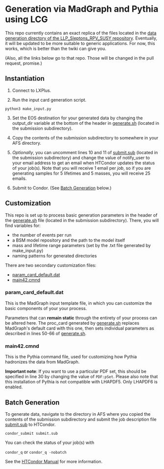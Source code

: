 # Generation via MadGraph and Pythia using LCG

This repo currently contains an exact replica of the files located in the [data generation directory of the LLP_Sleptons_RPV_SUSY repository](https://github.com/A-A-Abdelhamid/LLP_Sleptons_RPV_SUSY/blob/secondary/generate_events/). Eventually, it will be updated to be more suitable to generic applications. For now, this works, which is better than the twiki can give you.

(Also, all the links below go to that repo. Those will be changed in the pull request, promise.)

## Instantiation

1. Connect to LXPlus.

2. Run the input card generation script.

`python3 make_input.py`

3. Set the EOS destination for your generated data by changing the output_dir variable at the bottom of the header in [generate.sh](submission/generate.sh) (located in the submission subdirectory).

4. Copy the contents of the submission subdirectory to somewhere in your AFS directory.

5. *Optionally*, you can uncomment lines 10 and 11 of [submit.sub](submission/submit.sub) (located in the submission subdirectory) and change the value of notify_user to your email address to get an email when HTCondor updates the status of your job(s). Note that you will receive 1 email per *job*, so if you are generating samples for 5 lifetimes and 5 masses, you will receive 25 emails.

6. Submit to Condor. (See [Batch Generation](https://github.com/j-s-ashley/LCG-GenerationDuctTape?tab=readme-ov-file#batch-generation) below.)
## Customization

This repo is set up to process basic generation parameters in the header of the [generate.sh](submission/generate.sh) file (located in the submission subdirectory). There, you will find variables for:

- the number of events per run
- a BSM model repository and the path to the model itself
- mass and lifetime range parameters (set by the .txt file generated by make_input.py)
- naming patterns for generated directories

There are two secondary customization files:

- [param_card_default.dat](submission/param_card_default.dat)
- [main42.cmnd](submission/main42.cmnd)

### param_card_default.dat

This is the MadGraph input template file, in which you can customize the basic components of your your process.

Parameters that can **remain static** through the entirety of your process can be altered here. The proc_card generated by [generate.sh](submission/generate.sh) replaces MadGraph's default card with this one, then sets individual parameters as described in lines 50-66 of [generate.sh](submission/generate.sh#L50).

### main42.cmnd

This is the Pythia command file, used for customizing how Pythia hadronizes the data from MadGraph.

**Important note**:
If you want to use a particular PDF set, this should be specified in line 30 by changing the value of `PDF:pSet`. Please also note that this installation of Pythia is not compatible with LHAPDF5. Only LHAPDF6 is enabled.

## Batch Generation

To generate data, navigate to the directory in AFS where you copied the contents of the submission subdirectory and submit the job description file [submit.sub](submission/submit.sub) to HTCondor.

`condor_submit submit.sub`

You can check the status of your job(s) with

`condor_q` or `condor_q -nobatch`

See the [HTCondor Manual](https://htcondor.readthedocs.io/en/latest/users-manual/managing-a-job.html) for more information.
